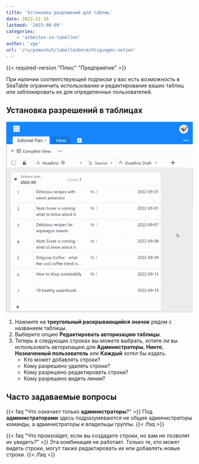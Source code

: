 ```yaml
---
title: 'Установка разрешений для таблиц'
date: 2022-11-16
lastmod: '2023-08-09'
categories:
    - 'arbeiten-in-tabellen'
author: 'vge'
url: '/ru/pomoshch/tabellenberechtigungen-setzen'
---
```


{{< required-version "Плюс" "Предприятие" >}}

При наличии соответствующей подписки у вас есть возможность в SeaTable ограничить использование и редактирование ваших таблиц или заблокировать их для определенных пользователей.

## Установка разрешений в таблицах

![Установите соответствие требованиям к столу](images/Tabellenberechtigung-setzen-1.gif)

1. Нажмите на **треугольный раскрывающийся значок** рядом с названием таблицы.
2. Выберите опцию **Редактировать авторизацию таблицы**.
3. Теперь в следующих строках вы можете выбрать, хотите ли вы использовать авторизацию для **Администраторы**, **Никто**, **Назначенный пользователь** или **Каждый** хотел бы издать.
    - Кто может добавлять строки?
    - Кому разрешено удалять строки?
    - Кому разрешено редактировать строки?
    - Кому разрешено видеть линии?

## Часто задаваемые вопросы

{{< faq "Что означает только **администраторы**?" >}}
Под **администраторами** здесь подразумеваются не общие администраторы команды, а администраторы и владельцы группы.
{{< /faq >}}

{{< faq "Что произойдет, если вы создадите строки, но вам не позволят их увидеть?" >}}
Эта комбинация не работает. Только те, кто может видеть строки, могут также редактировать их или добавлять новые строки.
{{< /faq >}}
